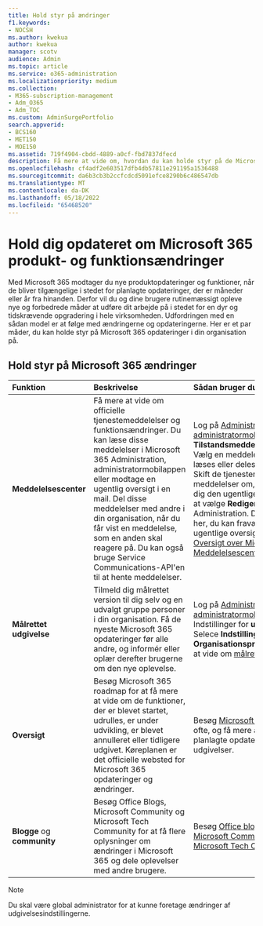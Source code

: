 ```yaml
---
title: Hold styr på ændringer
f1.keywords:
- NOCSH
ms.author: kwekua
author: kwekua
manager: scotv
audience: Admin
ms.topic: article
ms.service: o365-administration
ms.localizationpriority: medium
ms.collection:
- M365-subscription-management
- Adm_O365
- Adm_TOC
ms.custom: AdminSurgePortfolio
search.appverid:
- BCS160
- MET150
- MOE150
ms.assetid: 719f4904-cbdd-4889-a0cf-fbd7837dfecd
description: Få mere at vide om, hvordan du kan holde styr på de Microsoft 365 opdateringer ved hjælp af Meddelelsescenter, Målrettet udgivelse, Roadmap og Blogs og Community.
ms.openlocfilehash: cf4adf2e603517dfb4db57811e291195a1536488
ms.sourcegitcommit: da6b3cb3b2ccfcdcd5091efce8290b6c486547db
ms.translationtype: MT
ms.contentlocale: da-DK
ms.lasthandoff: 05/18/2022
ms.locfileid: "65468520"
---
```

# <a name="stay-on-top-of-microsoft-365-product-and-feature-changes"></a>Hold dig opdateret om Microsoft 365 produkt- og funktionsændringer

Med Microsoft 365 modtager du nye produktopdateringer og funktioner, når de bliver tilgængelige i stedet for planlagte opdateringer, der er måneder eller år fra hinanden. Derfor vil du og dine brugere rutinemæssigt opleve nye og forbedrede måder at udføre dit arbejde på i stedet for en dyr og tidskrævende opgradering i hele virksomheden. Udfordringen med en sådan model er at følge med ændringerne og opdateringerne. Her er et par måder, du kan holde styr på Microsoft 365 opdateringer i din organisation på.

## <a name="stay-on-top-of-microsoft-365-changes"></a>Hold styr på Microsoft 365 ændringer

|Funktion|Beskrivelse|Sådan bruger du|
|:-----|:-----|:-----|
|**Meddelelsescenter** <br/> |Få mere at vide om officielle tjenestemeddelelser og funktionsændringer. Du kan læse disse meddelelser i Microsoft 365 Administration, administratormobilappen eller modtage en ugentlig oversigt i en mail. Del disse meddelelser med andre i din organisation, når du får vist en meddelelse, som en anden skal reagere på. Du kan også bruge Service Communications-API'en til at hente meddelelser.  <br/> |Log på [Administration](../admin-overview/admin-center-overview.md) eller [administratormobilappen](../admin-overview/admin-mobile-app.md). Vælg **Tilstandsmeddelelsescenter**\>. Vælg en meddelelse, der skal læses eller deles.  <br/> Skift de tjenester, du får vist meddelelser om, eller tilmeld dig den ugentlige oversigt ved at vælge **Rediger indstillinger** i Administration. Det er også her, du kan fravælge den ugentlige oversigt.  <br/> [Oversigt over Microsoft 365 Meddelelsescenter](message-center.md) <br/> |
|**Målrettet udgivelse** <br/> |Tilmeld dig målrettet version til dig selv og en udvalgt gruppe personer i din organisation. Få de nyeste Microsoft 365 opdateringer før alle andre, og informér eller oplær derefter brugerne om den nye oplevelse.  <br/> |Log på [Administration](../admin-overview/admin-center-overview.md) eller [administratormobilappen](../admin-overview/admin-mobile-app.md). Indstillinger for **udgivelse** af Selece **Indstillinger** \> **Organisationsprofil**\>. Få mere at vide om [målrettet udgivelse](release-options-in-office-365.md).  <br/> |
|**Oversigt** <br/> |Besøg Microsoft 365 roadmap for at få mere at vide om de funktioner, der er blevet startet, udrulles, er under udvikling, er blevet annulleret eller tidligere udgivet. Køreplanen er det officielle websted for Microsoft 365 opdateringer og ændringer.  <br/> |Besøg [Microsoft 365 roadmap](https://www.microsoft.com/microsoft-365/roadmap) ofte, og få mere at vide om planlagte opdateringer og udgivelser.  <br/> |
|**Blogge** og **community** <br/> |Besøg Office Blogs, Microsoft Community og Microsoft Tech Community for at få flere oplysninger om ændringer i Microsoft 365 og dele oplevelser med andre brugere.  <br/> |Besøg [Office blogs](https://www.microsoft.com/en-us/microsoft-365/blog/). Besøg [Microsoft Community](https://answers.microsoft.com). Besøg [Microsoft Tech Community](https://techcommunity.microsoft.com).  <br/> |

> [!NOTE]
> Du skal være global administrator for at kunne foretage ændringer af udgivelsesindstillingerne.

